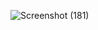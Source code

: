 
![Screenshot (181)](https://user-images.githubusercontent.com/110193302/194695163-4e2ebf6e-5511-49c7-a280-21383c719eec.png)

